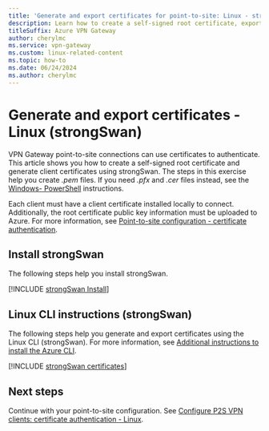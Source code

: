 ```yaml
---
title: 'Generate and export certificates for point-to-site: Linux - strongSwan'
description: Learn how to create a self-signed root certificate, export the public key, and generate client certificates using the Linux (strongSwan) CLI.
titleSuffix: Azure VPN Gateway
author: cherylmc
ms.service: vpn-gateway
ms.custom: linux-related-content
ms.topic: how-to
ms.date: 06/24/2024
ms.author: cherylmc
---
```

# Generate and export certificates - Linux (strongSwan)

VPN Gateway point-to-site connections can use certificates to authenticate. This article shows you how to create a self-signed root certificate and generate client certificates using strongSwan. The steps in this exercise help you create *.pem* files. If you need *.pfx* and *.cer* files instead, see the [Windows- PowerShell](vpn-gateway-certificates-point-to-site.md) instructions.

Each client must have a client certificate installed locally to connect. Additionally, the root certificate public key information must be uploaded to Azure. For more information, see [Point-to-site configuration - certificate authentication](vpn-gateway-howto-point-to-site-resource-manager-portal.md).

## <a name="install"></a>Install strongSwan

The following steps help you install strongSwan.

[!INCLUDE [strongSwan Install](../../includes/vpn-gateway-strongswan-install-include.md)]

## <a name="cli"></a>Linux CLI instructions (strongSwan)

The following steps help you generate and export certificates using the Linux CLI (strongSwan).
For more information, see [Additional instructions to install the Azure CLI](/cli/azure/install-azure-cli-apt).

[!INCLUDE [strongSwan certificates](../../includes/vpn-gateway-strongswan-certificates-include.md)]

## Next steps

Continue with your point-to-site configuration. See  [Configure P2S VPN clients: certificate authentication - Linux](point-to-site-vpn-client-certificate-ike-linux.md).
